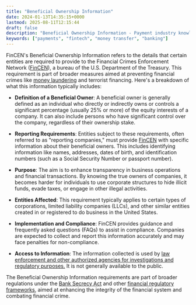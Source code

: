 ```yaml
---
title: "Beneficial Ownership Information"
date: 2024-01-13T14:35:15+0000
lastmod: 2025-08-11T12:15:44
draft: false
description: "Beneficial Ownership Information - Payment industry knowledge and insights"
keywords: ["payments", "fintech", "money transfer", "banking"]
---
```


FinCEN's Beneficial Ownership Information refers to the details that certain entities are required to provide to the Financial Crimes Enforcement Network ([FinCEN](https://faisalkhan.com/learn/resources-and-references/financial-crimes-enforcement-network-fincen/)), a bureau of the U.S. Department of the Treasury. This requirement is part of broader measures aimed at preventing financial crimes like [money laundering](https://faisalkhan.com/learn/resources-and-references/money-laundering/) and terrorist financing. Here's a breakdown of what this information typically includes:

- **Definition of a Beneficial Owner**: A beneficial owner is generally defined as an individual who directly or indirectly owns or controls a significant percentage (usually 25% or more) of the equity interests of a company. It can also include persons who have significant control over the company, regardless of their ownership stake.

- **Reporting Requirements**: Entities subject to these requirements, often referred to as "reporting companies," must provide [FinCEN](https://faisalkhan.com/learn/resources-and-references/financial-crimes-enforcement-network-fincen/) with specific information about their beneficial owners. This includes identifying information like names, addresses, dates of birth, and identification numbers (such as a Social Security Number or passport number).

- **Purpose**: The aim is to enhance transparency in business operations and financial transactions. By knowing the true owners of companies, it becomes harder for individuals to use corporate structures to hide illicit funds, evade taxes, or engage in other illegal activities.

- **Entities Affected**: This requirement typically applies to certain types of corporations, limited liability companies (LLCs), and other similar entities created in or registered to do business in the United States.

- **Implementation and Compliance**: FinCEN provides guidance and frequently asked questions (FAQs) to assist in compliance. Companies are expected to collect and report this information accurately and may face penalties for non-compliance.

- **Access to Information**: The information collected is used by [law enforcement and other authorized agencies for investigations and regulatory purposes.](https://faisalkhanllc.xyz/resources/payments-wiki/l/law-enforcement-agencies-leas/) It is not generally available to the public.

The Beneficial Ownership Information requirements are part of broader regulations under the [Bank Secrecy Act](https://faisalkhan.com/learn/resources-and-references/bank-secrecy-act/) and other [financial regulatory frameworks](https://faisalkhan.com/learn/resources-and-references/financial-regulatory-frameworks/), aimed at enhancing the integrity of the financial system and combating financial crime.